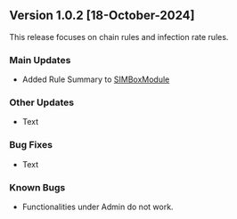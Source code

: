 ## Version 1.0.2 [18-October-2024]
This release focuses on chain rules and infection rate rules.

### Main Updates
- Added Rule Summary to [SIMBoxModule](../tutorials/RuleSummary.md)
  
### Other Updates
- Text

### Bug Fixes
- Text

### Known Bugs
- Functionalities under Admin do not work.
